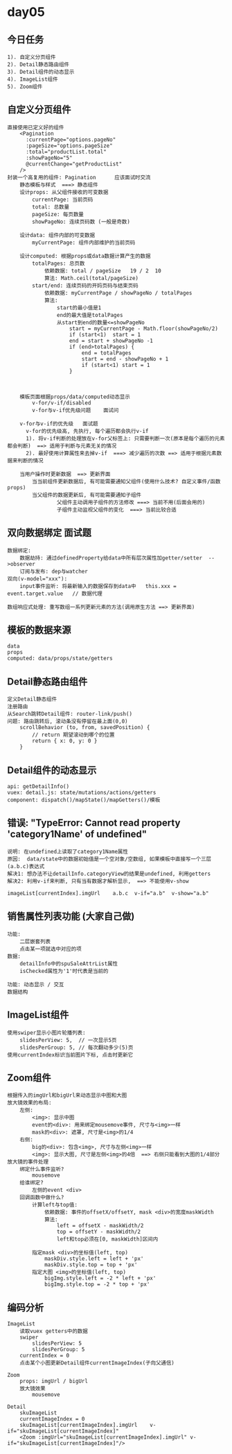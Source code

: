 # day05

## 今日任务
	1). 自定义分页组件
	2). Detail静态路由组件
	3). Detail组件的动态显示
	4). ImageList组件
	5). Zoom组件

## 自定义分页组件
	直接使用已定义好的组件
		<Pagination 
	      :currentPage="options.pageNo"
	      :pageSize="options.pageSize"
	      :total="productList.total"
	      :showPageNo="5"
	      @currentChange="getProductList"
	    />
	封装一个高复用的组件: Pagination      应该面试时交流
		静态模板与样式  ===> 静态组件
		设计props: 从父组件接收的可变数据
			currentPage: 当前页码
			total: 总数量
			pageSize: 每页数量
			showPageNo: 连续页码数 (一般是奇数)
		
		设计data: 组件内部的可变数据
			myCurrentPage: 组件内部维护的当前页码
		
		设计computed: 根据props或data数据计算产生的数据
			totalPages: 总页数
				依赖数据: total / pageSize   19 / 2  10
				算法: Math.ceil(total/pageSize)
			start/end: 连续页码的开妈页码与结束页码
				依赖数据: myCurrentPage / showPageNo / totalPages
				算法:
					start的最小值是1
					end的最大值是totalPages
					从start到end的数量<=showPageNo
						start = myCurrentPage - Math.floor(showPageNo/2)
						if (start<1)  start = 1
						end = start + showPageNo -1
						if (end>totalPages) {
							end = totalPages
							start = end - showPageNo + 1
							if (start<1) start = 1
						}
						
						
		
		模板页面根据props/data/computed动态显示
			v-for/v-if/disabled
			v-for与v-if优先级问题    面试问

		v-for与v-if的优先级   面试题
	      v-for的优先级高, 先执行, 每个遍历都会执行v-if
	      1). 将v-if判断的处理放在v-for父标签上: 只需要判断一次(原本是每个遍历的元素都会判断)  ==> 适用于判断与元素无关的情况
	      2). 最好使用计算属性来去掉v-if  ===> 减少遍历的次数 ==> 适用于根据元素数据来判断的情况

		当用户操作时更新数据  ==> 更新界面
			当当前组件更新数据后, 有可能需要通知父组件(使用什么技术? 自定义事件/函数props)
			当父组件的数据更新后, 有可能需要通知子组件
					父组件主动调用子组件的方法修改 ===> 当前不用(后面会用的)
					子组件主动监视父组件的变化  ===> 当前比较合适

## 双向数据绑定 面试题
	数据绑定:
		数据劫持: 通过definedProperty给data中所有层次属性加getter/setter  -->observer
		订阅与发布: dep与watcher
	双向(v-model="xxx"):
		input事件监听: 将最新输入的数据保存到data中   this.xxx = event.target.value   // 数据代理

	数组响应式处理: 重写数组一系列更新元素的方法(调用原生方法 ==> 更新界面)

## 模板的数据来源
	data
	props
	computed: data/props/state/getters


## Detail静态路由组件
	定义Detail静态组件
	注册路由
	从Search跳转Detail组件: router-link/push()
	问题: 路由跳转后, 滚动条没有停留在最上面(0,0)
		scrollBehavior (to, from, savedPosition) {
	    	// return 期望滚动到哪个的位置
	    	return { x: 0, y: 0 }
	  	}

## Detail组件的动态显示
	api: getDetailInfo()
	vuex: detail.js: state/mutations/actions/getters
	component: dispatch()/mapState()/mapGetters()/模板

## 错误: "TypeError: Cannot read property 'category1Name' of undefined"
	说明: 在undefined上读取了category1Name属性
	原因:  data/state中的数据初始值是一个空对象/空数组, 如果模板中直接写一个三层(a.b.c)表达式
	解决1: 想办法不让detailInfo.categoryView的结果是undefined, 利用getters
	解决2: 利用v-if来判断, 只有当有数据才解析显示,  ==> 不能使用v-show

	imageList[currentIndex].imgUrl    a.b.c  v-if="a.b"  v-show="a.b"

## 销售属性列表功能 (大家自己做)
	功能: 
		二层嵌套列表 
		点击某一项就选中对应的项
	数据: 
		detailInfo中的spuSaleAttrList属性
		isChecked属性为'1'时代表是当前的

	功能: 动态显示 / 交互
	数据结构

## ImageList组件
	使用swiper显示小图片轮播列表:
		slidesPerView: 5,  // 一次显示5页
      	slidesPerGroup: 5, // 每次翻动多少(5)页
	使用currentIndex标识当前图片下标, 点击时更新它
	
## Zoom组件
	根据传入的imgUrl和bigUrl来动态显示中图和大图
	放大镜效果的布局:
		左侧:
			<img>: 显示中图
			event的<div>: 用来绑定mousemove事件, 尺寸与<img>一样
			mask的<div>: 遮罩, 尺寸是<img>的1/4
		右侧:
			big的<div>: 包含<img>, 尺寸与左侧<img>一样
			<img>: 显示大图, 尺寸是左侧<img>的4倍  ==> 右侧只能看到大图的1/4部分
	放大镜的事件处理
		绑定什么事件监听?
			mousemove
		给谁绑定?
			左侧的event <div>
		回调函数中做什么?
			计算left与top值:
				依赖数据: 事件的offsetX/offsetY, mask <div>的宽度maskWidth
				算法:
					left = offsetX - maskWidth/2
					top = offsetY - maskWidth/2
					left和top必须在[0, maskWidth]区间内
	
			指定mask <div>的坐标值(left, top)
				maskDiv.style.left = left + 'px'
				maskDiv.style.top = top + 'px'
			指定大图 <img>的坐标值(left, top)
				bigImg.style.left = -2 * left + 'px'
				bigImg.style.top = -2 * top + 'px'
## 编码分析
	ImageList
		读取vuex getters中的数据
		swiper
			slidesPerView: 5
			slidesPerGroup: 5
		currentIndex = 0
		点击某个小图更新Detail组件currentImageIndex(子向父通信)
	
	Zoom
		props: imgUrl / bigUrl
		放大镜效果
			mousemove
	
	Detail
		skuImageList
		currentImageIndex = 0
		skuImageList[currentImageIndex].imgUrl    v-if="skuImageList[currentImageIndex]"
		<Zoom :imgUrl="skuImageList[currentImageIndex].imgUrl" v-if="skuImageList[currentImageIndex]"/>
